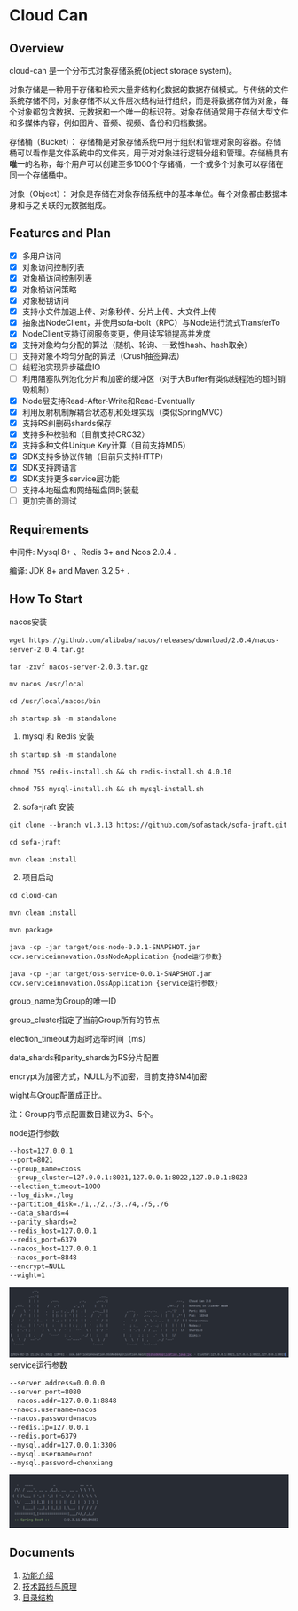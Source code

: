 # Cloud Can

## Overview

cloud-can 是一个分布式对象存储系统(object storage system)。

对象存储是一种用于存储和检索大量非结构化数据的数据存储模式。与传统的文件系统存储不同，对象存储不以文件层次结构进行组织，而是将数据存储为对象，每个对象都包含数据、元数据和一个唯一的标识符。对象存储通常用于存储大型文件和多媒体内容，例如图片、音频、视频、备份和归档数据。

存储桶（Bucket）： 存储桶是对象存储系统中用于组织和管理对象的容器。存储桶可以看作是文件系统中的文件夹，用于对对象进行逻辑分组和管理。存储桶具有**唯一**的名称，每个用户可以创建至多1000个存储桶，一个或多个对象可以存储在同一个存储桶中。

对象（Object）： 对象是存储在对象存储系统中的基本单位。每个对象都由数据本身和与之关联的元数据组成。


## Features and Plan

- [x] 多用户访问
- [x] 对象访问控制列表
- [x] 对象桶访问控制列表
- [x] 对象桶访问策略
- [x] 对象秘钥访问
- [x] 支持小文件加速上传、对象秒传、分片上传、大文件上传
- [x] 抽象出NodeClient，并使用sofa-bolt（RPC）与Node进行流式TransferTo
- [x] NodeClient支持订阅服务变更，使用读写锁提高并发度
- [x] 支持对象均匀分配的算法（随机、轮询、一致性hash、hash取余）
- [ ] 支持对象不均匀分配的算法（Crush抽签算法）
- [ ] 线程池实现异步磁盘IO
- [ ] 利用阻塞队列池化分片和加密的缓冲区（对于大Buffer有类似线程池的超时销毁机制）
- [x] Node层支持Read-After-Write和Read-Eventually
- [X] 利用反射机制解耦合状态机和处理实现（类似SpringMVC）
- [x] 支持RS纠删码shards保存
- [X] 支持多种校验和（目前支持CRC32）
- [X] 支持多种文件Unique Key计算（目前支持MD5）
- [X] SDK支持多协议传输（目前只支持HTTP）
- [X] SDK支持跨语言
- [X] SDK支持更多service层功能
- [ ] 支持本地磁盘和网络磁盘同时装载
- [ ] 更加完善的测试

## Requirements

中间件: Mysql 8+ 、Redis 3+ and Ncos 2.0.4 .

编译: JDK 8+ and Maven 3.2.5+ .

## How To Start

nacos安装

`wget https://github.com/alibaba/nacos/releases/download/2.0.4/nacos-server-2.0.4.tar.gz`

`tar -zxvf nacos-server-2.0.3.tar.gz`

`mv nacos /usr/local`

`cd /usr/local/nacos/bin`

`sh startup.sh -m standalone`

1. mysql 和 Redis 安装


`sh startup.sh -m standalone`

`chmod 755 redis-install.sh && sh redis-install.sh 4.0.10`

`chmod 755 mysql-install.sh && sh mysql-install.sh`


2. sofa-jraft 安装

`git clone --branch v1.3.13 https://github.com/sofastack/sofa-jraft.git`

`cd sofa-jraft`

`mvn clean install`

2. 项目启动

`cd cloud-can`

`mvn clean install`

`mvn package`

`java -cp -jar target/oss-node-0.0.1-SNAPSHOT.jar ccw.serviceinnovation.OssNodeApplication {node运行参数}`

`java -cp -jar target/oss-service-0.0.1-SNAPSHOT.jar ccw.serviceinnovation.OssApplication {service运行参数}`

group_name为Group的唯一ID

group_cluster指定了当前Group所有的节点

election_timeout为超时选举时间（ms）

data_shards和parity_shards为RS分片配置

encrypt为加密方式，NULL为不加密，目前支持SM4加密

wight与Group配置成正比。

注：Group内节点配置数目建议为3、5个。

node运行参数
```
--host=127.0.0.1
--port=8021
--group_name=cxoss
--group_cluster=127.0.0.1:8021,127.0.0.1:8022,127.0.0.1:8023
--election_timeout=1000
--log_disk=./log
--partition_disk=./1,./2,./3,./4,./5,./6
--data_shards=4
--parity_shards=2
--redis_host=127.0.0.1
--redis_port=6379
--nacos_host=127.0.0.1
--nacos_port=8848
--encrypt=NULL
--wight=1
```
![img_2.png](doc/img/noderun.png)
service运行参数
```
--server.address=0.0.0.0
--server.port=8080
--nacos.addr=127.0.0.1:8848
--naocs.username=nacos
--nacos.password=nacos
--redis.ip=127.0.0.1
--redis.port=6379
--mysql.addr=127.0.0.1:3306
--mysql.username=root
--mysql.password=chenxiang
```
![img.png](doc/img/servicerun.png)


## Documents

1. [功能介绍](doc/功能介绍.md)
2. [技术路线与原理](doc/技术路线与原理.md)
3. [目录结构](doc/目录结构.md)




